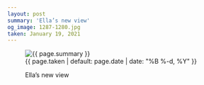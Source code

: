 ```yaml
---
layout: post
summary: 'Ella’s new view'
og_image: 1287-1280.jpg
taken: January 19, 2021
---
```


<figure class="post" data-src="{{ site.assets_url }}/{{ page.og_image }}">
<img alt="{{ page.summary }}" sizes="(min-width: 700px) 50vw, calc(100vw - 2rem)" src="{{ site.assets_url }}/1287-640.jpg" srcset="{{ site.assets_url }}/1287-320.jpg 320w, {{ site.assets_url }}/1287-640.jpg 640w, {{ site.assets_url }}/1287-960.jpg 960w, {{ site.assets_url }}/1287-1280.jpg 1280w"/>
<figcaption>
<time>{{ page.taken | default: page.date | date: "%B %-d, %Y" }}</time>
<p>Ella’s new view</p>
</figcaption>
</figure>
